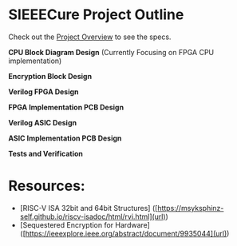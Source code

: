 # SIEEECure Project Outline
Check out the [Project Overview](https://inst.eecs.berkeley.edu/~eecs151/fa25/static/fpga/project) to see the specs.

**CPU Block Diagram Design** (Currently Focusing on FPGA CPU implementation)

**Encryption Block Design**

**Verilog FPGA Design**

**FPGA Implementation PCB Design**

**Verilog ASIC Design**

**ASIC Implementation PCB Design**

**Tests and Verification**

# Resources:
- [RISC-V ISA 32bit and 64bit Structures] ([https://msyksphinz-self.github.io/riscv-isadoc/html/rvi.html](url))
- [Sequestered Encryption for Hardware] ([https://ieeexplore.ieee.org/abstract/document/9935044](url))
